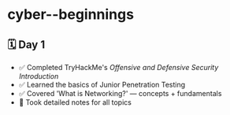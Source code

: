 # cyber--beginnings

## 🗓️ Day 1  
- ✅ Completed TryHackMe's *Offensive and Defensive Security Introduction*  
- ✅ Learned the basics of Junior Penetration Testing  
- ✅ Covered 'What is Networking?' — concepts + fundamentals  
- 📝 Took detailed notes for all topics
